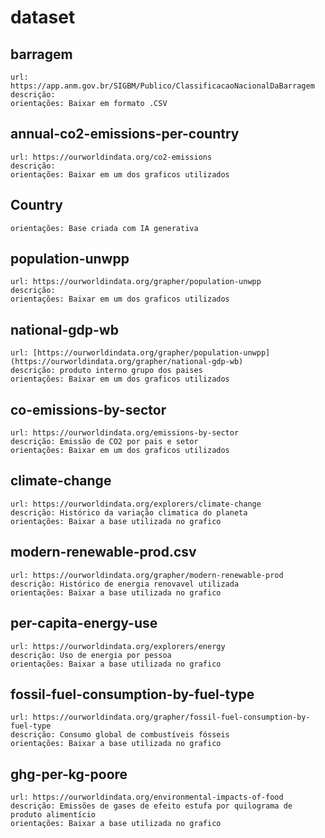 # dataset


## barragem

    url: https://app.anm.gov.br/SIGBM/Publico/ClassificacaoNacionalDaBarragem
    descrição: 
    orientações: Baixar em formato .CSV

## annual-co2-emissions-per-country

    url: https://ourworldindata.org/co2-emissions
    descrição: 
    orientações: Baixar em um dos graficos utilizados

## Country

    orientações: Base criada com IA generativa

## population-unwpp

    url: https://ourworldindata.org/grapher/population-unwpp
    descrição: 
    orientações: Baixar em um dos graficos utilizados

## national-gdp-wb

    url: [https://ourworldindata.org/grapher/population-unwpp](https://ourworldindata.org/grapher/national-gdp-wb)
    descrição: produto interno grupo dos paises
    orientações: Baixar em um dos graficos utilizados

## co-emissions-by-sector
    
    url: https://ourworldindata.org/emissions-by-sector
    descrição: Emissão de CO2 por pais e setor
    orientações: Baixar em um dos graficos utilizados

## climate-change

    url: https://ourworldindata.org/explorers/climate-change
    descrição: Histórico da variação climatica do planeta
    orientações: Baixar a base utilizada no grafico


## modern-renewable-prod.csv

    url: https://ourworldindata.org/grapher/modern-renewable-prod
    descrição: Histórico de energia renovavel utilizada
    orientações: Baixar a base utilizada no grafico

## per-capita-energy-use

    url: https://ourworldindata.org/explorers/energy
    descrição: Uso de energia por pessoa
    orientações: Baixar a base utilizada no grafico

## fossil-fuel-consumption-by-fuel-type

    url: https://ourworldindata.org/grapher/fossil-fuel-consumption-by-fuel-type
    descrição: Consumo global de combustíveis fósseis
    orientações: Baixar a base utilizada no grafico

## ghg-per-kg-poore

    url: https://ourworldindata.org/environmental-impacts-of-food
    descrição: Emissões de gases de efeito estufa por quilograma de produto alimentício
    orientações: Baixar a base utilizada no grafico
